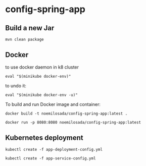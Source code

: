 # config-spring-app


## Build a new Jar
`mvn clean package`

## Docker

to use docker daemon in k8 cluster

`eval "$(minikube docker-env)"`


to undo it:

`eval "$(minikube docker-env -u)"`

To build and run Docker image and container:

`docker build -t noemilosada/config-spring-app:latest .`

`docker run -p 8080:8080 noemilosada/config-spring-app:latest`


## Kubernetes deployment

`kubectl create -f app-deployment-config.yml`

`kubectl create -f app-service-config.yml` 